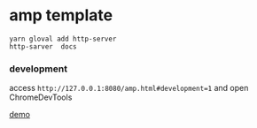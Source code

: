 # amp template

```
yarn gloval add http-server
http-sarver  docs
```

### development 
access `http://127.0.0.1:8080/amp.html#development=1` and open ChromeDevTools

[demo](https://validator.ampproject.org/#url=https%3A%2F%2Fkamei-kazuto.github.io%2Fsample-amp%2Findex.html)